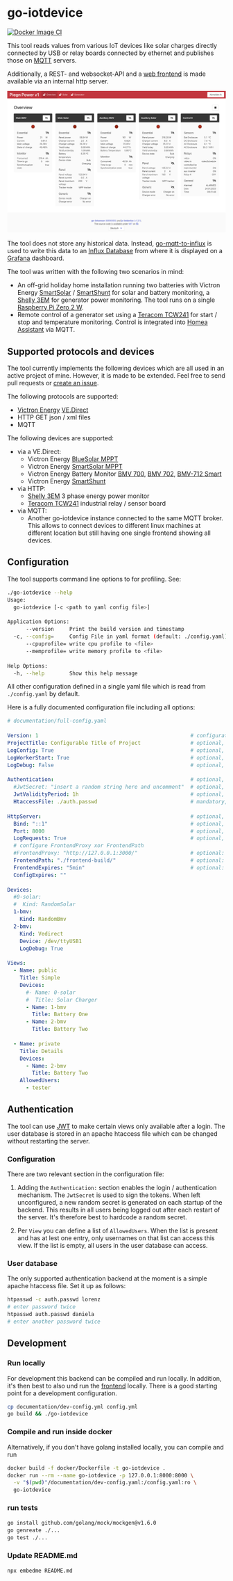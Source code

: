 # go-iotdevice
[![Docker Image CI](https://github.com/koestler/js-iotsensor/actions/workflows/docker-image.yml/badge.svg?branch=main)](https://github.com/koestler/js-iotsensor/actions/workflows/docker-image.yml)

This tool reads values from various IoT devices like solar charges directly connected by USB
or relay boards connected by ethernet and publishes those on [MQTT](http://mqtt.org/) servers.

Additionally, a REST- and websocket-API and a [web frontend](https://github.com/koestler/js-iotdevice)
is made available via an internal http server.

![example frontend view](documentation/frontend.png)

The tool does not store any historical data. Instead,
[go-mqtt-to-influx](https://github.com/koestler/go-mqtt-to-influx) is used to write this data
to an [Influx Database](https://github.com/influxdata/influxdb) from where it is displayed
on a [Grafana](https://grafana.com/) dashboard.

The tool was written with the following two scenarios in mind:
* An off-grid holiday home installation running two batteries with
  Victron Energy [SmartSolar](https://www.victronenergy.com/solar-charge-controllers/bluesolar-mppt-150-35) / 
  [SmartShunt](https://www.victronenergy.com/battery-monitors/smart-battery-shunt) for solar and battery monitoring, 
 a [Shelly 3EM](https://www.shelly.cloud/en-ch/products/product-overview/shelly-3-em) for generator power monitoring.
 The tool runs on a single [Raspberry Pi Zero 2 W](https://www.raspberrypi.com/products/raspberry-pi-zero-2-w/).
* Remote control of a generator set using a [Teracom TCW241](https://www.teracomsystems.com/ethernet/ethernet-io-module-tcw241/)
  for start / stop and temperature monitoring. Control is integrated into [Homea Assistant](https://www.home-assistant.io/)
  via MQTT.

## Supported protocols and devices

The tool currently implements the following devices which are all used in an active project of mine.
However, it is made to be extended. Feel free to send pull requests or 
[create an issue](https://github.com/koestler/go-iotdevice/issues).

The following protocols are supported:
* [Victron Energy](https://www.victronenergy.com/) [VE.Direct](https://www.victronenergy.com/live/vedirect_protocol:faq)
* HTTP GET json / xml files
* MQTT

The following devices are supported:
* via a VE.Direct:
  * Victron Energy [BlueSolar MPPT](https://www.victronenergy.com/solar-charge-controllers/mppt7510)
  * Victron Energy [SmartSolar MPPT](https://www.victronenergy.com/solar-charge-controllers/smartsolar-150-35)
  * Victron Energy Battery Monitor [BMV 700](https://www.victronenergy.com/battery-monitors/bmv-700),
      [BMV 702](https://www.victronenergy.com/battery-monitors/bmv-702),
      [BMV-712 Smart](https://www.victronenergy.com/battery-monitors/bmv-712-smart)
  * Victron Energy [SmartShunt](https://www.victronenergy.com/battery-monitors/smart-battery-shunt)
* via HTTP:
  * [Shelly 3EM](https://www.shelly.cloud/en-ch/products/product-overview/shelly-3-em) 3 phase energy power monitor
  * [Teracom TCW241](https://www.teracomsystems.com/ethernet/ethernet-io-module-tcw241/) industrial relay / sensor board
* via MQTT:
  * Another go-iotdevice instance connected to the same MQTT broker. This allows to connect devices
    to different linux machines at different location but still having one single frontend showing all devices.

## Configuration
The tool supports command line options to for profiling. See:
```bash
./go-iotdevice --help
Usage:
  go-iotdevice [-c <path to yaml config file>]

Application Options:
      --version     Print the build version and timestamp
  -c, --config=     Config File in yaml format (default: ./config.yaml)
      --cpuprofile= write cpu profile to <file>
      --memprofile= write memory profile to <file>

Help Options:
  -h, --help        Show this help message
```

All other configuration defined in a single yaml file which is read from `./config.yaml` by default.

Here is a fully documented configuration file including all options:
```yaml
# documentation/full-config.yaml

Version: 1                                                 # configuration file format; must be set to 1 for >v2 of this tool.
ProjectTitle: Configurable Title of Project                # optional, default go-iotdevice: is shown in the http frontend
LogConfig: True                                            # optional, default False, outputs the used configuration including defaults on startup
LogWorkerStart: True                                       # optional, default False, outputs what devices and mqtt clients are started
LogDebug: False                                            # optional, default False, outputs various debug information

Authentication:                                            # optional, when missing: login is disabled
  #JwtSecret: "insert a random string here and uncomment"  # optional, default random, used to sign the JWT tokens
  JwtValidityPeriod: 1h                                    # optional, default 1h, users are logged out after this time
  HtaccessFile: ./auth.passwd                              # mandatory, where the file generated by htpasswd can be found

HttpServer:                                                # optional, when missing: http server is not started
  Bind: "::1"                                              # optional, default ::1 (ipv6 loopback), what address to bind to, use "0:0:0:0" when started within docker
  Port: 8000                                               # optional, default 8000
  LogRequests: True                                        # optional, default true, enables the http access log to stdout
  # configure FrontendProxy xor FrontendPath
  #FrontendProxy: "http://127.0.0.1:3000/"                 # optional: default deactivated; proxies the frontend to another server; useful for development
  FrontendPath: "./frontend-build/"                        # optional: default "frontend-build": path to a static frontend build
  FrontendExpires: "5min"                                  # optional: default 5min, what cache-control header to send for static frontend files
  ConfigExpires: ""

Devices:
  #0-solar:
  #  Kind: RandomSolar
  1-bmv:
    Kind: RandomBmv
  2-bmv:
    Kind: Vedirect
    Device: /dev/ttyUSB1
    LogDebug: True

Views:
  - Name: public
    Title: Simple
    Devices:
      #- Name: 0-solar
      #  Title: Solar Charger
      - Name: 1-bmv
        Title: Battery One
      - Name: 2-bmv
        Title: Battery Two

  - Name: private
    Title: Details
    Devices:
      - Name: 2-bmv
        Title: Battery Two
    AllowedUsers:
      - tester

```

## Authentication
The tool can use [JWT](https://jwt.io/) to make certain views only available after a login. The user database
is stored in an apache htaccess file which can be changed without restarting the server. 

### Configuration

There are two relevant section in the configuration file:

1. Adding the `Authentication:` section enables the login / authentication mechanism.
The `JwtSecret` is used to sign the tokens. When left unconfigured, a new random secret is generated on each
startup of the backend. This results in all users being logged out after each restart of the server.
It's therefore best to hardcode a random secret.

2. Per `View` you can define a list of `AllowedUsers`. When the list is present and has at lest one entry, only
usernames on that list can access this view. If the list is empty, all users in the user database can access. 


### User database
The only supported authentication backend at the moment is a simple apache htaccess file. Set it up as follows:

```bash
htpasswd -c auth.passwd lorenz
# enter password twice
htpasswd auth.passwd daniela
# enter another password twice
```

## Development

### Run locally
For development this backend can be compiled and run locally.
In addition, it's then best to also und run the [frontend](https://github.com/koestler/js-iotdevice) locally. 
There is a good starting point for a development configuration.

```bash
cp documentation/dev-config.yml config.yml
go build && ./go-iotdevice
```


### Compile and run inside docker
Alternatively, if you don't have golang installed locally, you can compile and run 

```bash
docker build -f docker/Dockerfile -t go-iotdevice .
docker run --rm --name go-iotdevice -p 127.0.0.1:8000:8000 \
  -v "$(pwd)"/documentation/dev-config.yaml:/config.yaml:ro \
  go-iotdevice
```

### run tests
```bash
go install github.com/golang/mock/mockgen@v1.6.0
go genreate ./...
go test ./...
```

### Update README.md
```bash
npx embedme README.md
```
